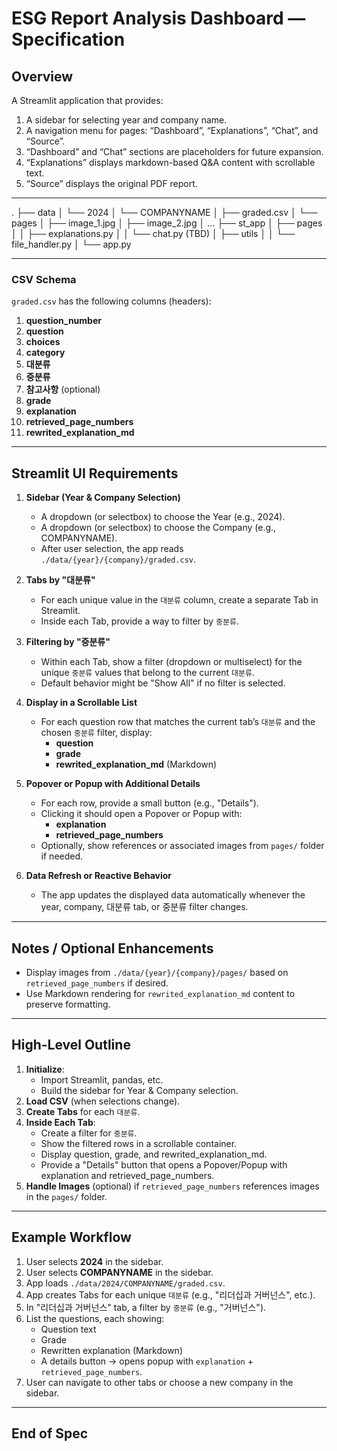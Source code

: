 # ESG Report Analysis Dashboard — Specification

## Overview
A Streamlit application that provides:
1. A sidebar for selecting year and company name.
2. A navigation menu for pages: “Dashboard”, “Explanations”, “Chat”, and “Source”.
3. “Dashboard” and “Chat” sections are placeholders for future expansion.
4. “Explanations” displays markdown-based Q&A content with scrollable text.
5. “Source” displays the original PDF report.

---

.
├── data
│   └── 2024
│       └── COMPANYNAME
│           ├── graded.csv
│           └── pages
│               ├── image_1.jpg
│               ├── image_2.jpg
│               …
├── st_app
│   ├── pages
│   │   ├── explanations.py
│   │   └── chat.py (TBD)
│   ├── utils
│   │   └── file_handler.py
│   └── app.py

---

### CSV Schema

`graded.csv` has the following columns (headers):
1. **question_number**
2. **question**
3. **choices**
4. **category**
5. **대분류**
6. **중분류**
7. **참고사항** (optional)
8. **grade**
9. **explanation**
10. **retrieved_page_numbers**
11. **rewrited_explanation_md**

---

## Streamlit UI Requirements

1. **Sidebar (Year & Company Selection)**
   - A dropdown (or selectbox) to choose the Year (e.g., 2024).
   - A dropdown (or selectbox) to choose the Company (e.g., COMPANYNAME).
   - After user selection, the app reads `./data/{year}/{company}/graded.csv`.

2. **Tabs by "대분류"**
   - For each unique value in the `대분류` column, create a separate Tab in Streamlit.
   - Inside each Tab, provide a way to filter by `중분류`.

3. **Filtering by "중분류"**
   - Within each Tab, show a filter (dropdown or multiselect) for the unique `중분류` values that belong to the current `대분류`.
   - Default behavior might be "Show All" if no filter is selected.

4. **Display in a Scrollable List**
   - For each question row that matches the current tab’s `대분류` and the chosen `중분류` filter, display:
     - **question**
     - **grade**
     - **rewrited_explanation_md** (Markdown)

5. **Popover or Popup with Additional Details**
   - For each row, provide a small button (e.g., "Details").
   - Clicking it should open a Popover or Popup with:
     - **explanation**
     - **retrieved_page_numbers**
   - Optionally, show references or associated images from `pages/` folder if needed.

6. **Data Refresh or Reactive Behavior**
   - The app updates the displayed data automatically whenever the year, company, 대분류 tab, or 중분류 filter changes.

---

## Notes / Optional Enhancements

- Display images from `./data/{year}/{company}/pages/` based on `retrieved_page_numbers` if desired.
- Use Markdown rendering for `rewrited_explanation_md` content to preserve formatting.

---

## High-Level Outline

1. **Initialize**: 
   - Import Streamlit, pandas, etc.
   - Build the sidebar for Year & Company selection.
2. **Load CSV** (when selections change).
3. **Create Tabs** for each `대분류`.
4. **Inside Each Tab**:
   - Create a filter for `중분류`.
   - Show the filtered rows in a scrollable container.
   - Display question, grade, and rewrited_explanation_md.
   - Provide a "Details" button that opens a Popover/Popup with explanation and retrieved_page_numbers.
5. **Handle Images** (optional) if `retrieved_page_numbers` references images in the `pages/` folder.

---

## Example Workflow

1. User selects **2024** in the sidebar.
2. User selects **COMPANYNAME** in the sidebar.
3. App loads `./data/2024/COMPANYNAME/graded.csv`.
4. App creates Tabs for each unique `대분류` (e.g., "리더십과 거버넌스", etc.).
5. In "리더십과 거버넌스" tab, a filter by `중분류` (e.g., "거버넌스").
6. List the questions, each showing:
   - Question text
   - Grade
   - Rewritten explanation (Markdown)
   - A details button → opens popup with `explanation` + `retrieved_page_numbers`.
7. User can navigate to other tabs or choose a new company in the sidebar.

---

## End of Spec